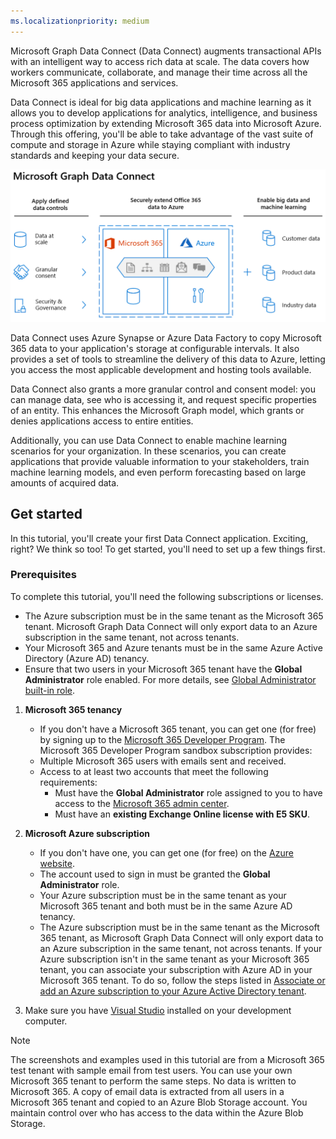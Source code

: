 ```yaml
---
ms.localizationpriority: medium
---
```


<!-- markdownlint-disable MD002 MD041 -->

Microsoft Graph Data Connect (Data Connect) augments transactional APIs with an intelligent way to access rich data at scale. The data covers how workers communicate, collaborate, and manage their time across all the Microsoft 365 applications and services.

Data Connect is ideal for big data applications and machine learning as it allows you to develop applications for analytics, intelligence, and business process optimization by extending Microsoft 365 data into Microsoft Azure. Through this offering, you'll be able to take advantage of the vast suite of compute and storage in Azure while staying compliant with industry standards and keeping your data secure.

![An architectural diagram of Microsoft Graph data connect, showing defined data controls, extending Office 365 data into Azure, and enabling big data and machine learning.](../concepts/images/data-connect-mgdc-capabilities.PNG)

Data Connect uses Azure Synapse or Azure Data Factory to copy Microsoft 365 data to your application's storage at configurable intervals. It also provides a set of tools to streamline the delivery of this data to Azure, letting you access the most applicable development and hosting tools available.

Data Connect also grants a more granular control and consent model: you can manage data, see who is accessing it, and request specific properties of an entity. This enhances the Microsoft Graph model, which grants or denies applications access to entire entities.

Additionally, you can use Data Connect to enable machine learning scenarios for your organization. In these scenarios, you can create applications that provide valuable information to your stakeholders, train machine learning models, and even perform forecasting based on large amounts of acquired data.

## Get started

In this tutorial, you'll create your first Data Connect application. Exciting, right? We think so too! To get started, you'll need to set up a few things first.

### Prerequisites

To complete this tutorial, you'll need the following subscriptions or licenses.

- The Azure subscription must be in the same tenant as the Microsoft 365 tenant. Microsoft Graph Data Connect will only export data to an Azure subscription in the same tenant, not across tenants.
- Your Microsoft 365 and Azure tenants must be in the same Azure Active Directory (Azure AD) tenancy.
- Ensure that two users in your Microsoft 365 tenant have the **Global Administrator** role enabled. For more details, see [Global Administrator built-in role](/azure/active-directory/roles/permissions-reference#global-administrator).

1. **Microsoft 365 tenancy**

   - If you don't have a Microsoft 365 tenant, you can get one (for free) by signing up to the [Microsoft 365 Developer Program](https://developer.microsoft.com/microsoft-365/dev-program). The Microsoft 365 Developer Program sandbox subscription provides:
   - Multiple Microsoft 365 users with emails sent and received.
   - Access to at least two accounts that meet the following requirements:
      - Must have the **Global Administrator** role assigned to you to have access to the [Microsoft 365 admin center](https://admin.microsoft.com/).
      - Must have an **existing Exchange Online license with E5 SKU**.
     
2. **Microsoft Azure subscription**

   - If you don't have one, you can get one (for free) on the [Azure website](https://azure.microsoft.com/free/).
   - The account used to sign in must be granted the **Global Administrator** role.
   - Your Azure subscription must be in the same tenant as your Microsoft 365 tenant and both must be in the same Azure AD tenancy.
   - The Azure subscription must be in the same tenant as the Microsoft 365 tenant, as Microsoft Graph Data Connect will only export data to an Azure subscription in the same tenant, not across tenants. If your Azure subscription isn't in the same tenant as your Microsoft 365 tenant, you can associate your subscription with Azure AD in your Microsoft 365 tenant. To do so, follow the steps listed in [Associate or add an Azure subscription to your Azure Active Directory tenant](/azure/active-directory/fundamentals/active-directory-how-subscriptions-associated-directory).

<!--This can stay for now, please update this once we remove the ASP.NET page-->
3. Make sure you have [Visual Studio](https://visualstudio.microsoft.com/vs/) installed on your development computer.

> [!NOTE]
> The screenshots and examples used in this tutorial are from a Microsoft 365 test tenant with sample email from test users. You can use your own Microsoft 365 tenant to perform the same steps. No data is written to Microsoft 365. A copy of email data is extracted from all users in a Microsoft 365 tenant and copied to an Azure Blob Storage account. You maintain control over who has access to the data within the Azure Blob Storage.
